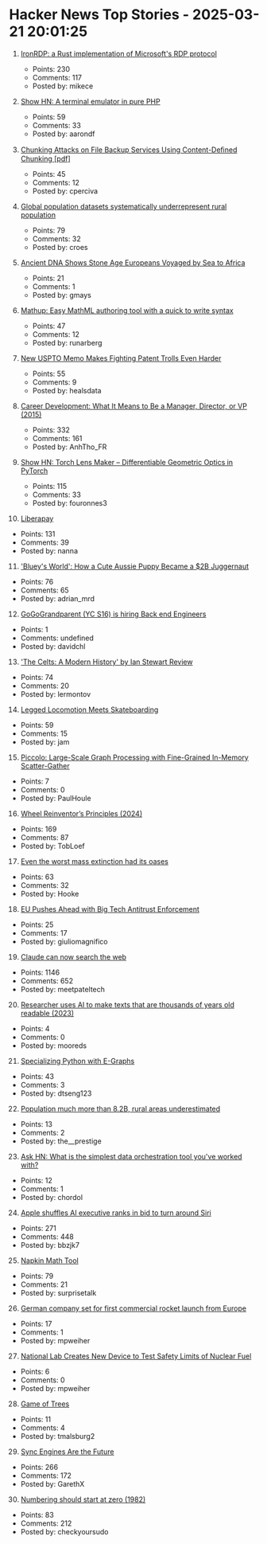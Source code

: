 # Hacker News Top Stories - 2025-03-21 20:01:25

1. [IronRDP: a Rust implementation of Microsoft's RDP protocol](https://github.com/Devolutions/IronRDP)
   - Points: 230
   - Comments: 117
   - Posted by: mikece

2. [Show HN: A terminal emulator in pure PHP](https://github.com/soloterm/screen)
   - Points: 59
   - Comments: 33
   - Posted by: aarondf

3. [Chunking Attacks on File Backup Services Using Content-Deﬁned Chunking [pdf]](https://www.daemonology.net/blog/chunking-attacks.pdf)
   - Points: 45
   - Comments: 12
   - Posted by: cperciva

4. [Global population datasets systematically underrepresent rural population](https://www.nature.com/articles/s41467-025-56906-7)
   - Points: 79
   - Comments: 32
   - Posted by: croes

5. [Ancient DNA Shows Stone Age Europeans Voyaged by Sea to Africa](https://www.nature.com/articles/d41586-025-00764-2)
   - Points: 21
   - Comments: 1
   - Posted by: gmays

6. [Mathup: Easy MathML authoring tool with a quick to write syntax](https://mathup.xyz/)
   - Points: 47
   - Comments: 12
   - Posted by: runarberg

7. [New USPTO Memo Makes Fighting Patent Trolls Even Harder](https://www.eff.org/deeplinks/2025/03/new-uspto-memo-makes-fighting-patent-trolls-even-harder)
   - Points: 55
   - Comments: 9
   - Posted by: healsdata

8. [Career Development: What It Means to Be a Manager, Director, or VP (2015)](https://kellblog.com/2015/03/08/career-development-what-it-really-means-to-be-a-manager-director-or-vp/)
   - Points: 332
   - Comments: 161
   - Posted by: AnhTho_FR

9. [Show HN: Torch Lens Maker – Differentiable Geometric Optics in PyTorch](https://victorpoughon.github.io/torchlensmaker/)
   - Points: 115
   - Comments: 33
   - Posted by: fouronnes3

10. [Liberapay](https://en.liberapay.com/)
   - Points: 131
   - Comments: 39
   - Posted by: nanna

11. ['Bluey's World': How a Cute Aussie Puppy Became a $2B Juggernaut](https://www.hollywoodreporter.com/tv/tv-features/blueys-world-success-puppy-juggernaut-1236164905/)
   - Points: 76
   - Comments: 65
   - Posted by: adrian_mrd

12. [GoGoGrandparent (YC S16) is hiring Back end Engineers](undefined)
   - Points: 1
   - Comments: undefined
   - Posted by: davidchl

13. ['The Celts: A Modern History' by Ian Stewart Review](https://www.historytoday.com/archive/review/celts-modern-history-ian-stewart-review)
   - Points: 74
   - Comments: 20
   - Posted by: lermontov

14. [Legged Locomotion Meets Skateboarding](https://umich-curly.github.io/DHAL/)
   - Points: 59
   - Comments: 15
   - Posted by: jam

15. [Piccolo: Large-Scale Graph Processing with Fine-Grained In-Memory Scatter-Gather](https://arxiv.org/abs/2503.05116)
   - Points: 7
   - Comments: 0
   - Posted by: PaulHoule

16. [Wheel Reinventor’s Principles (2024)](https://tobloef.com/blog/wheel-reinventors-principles/)
   - Points: 169
   - Comments: 87
   - Posted by: TobLoef

17. [Even the worst mass extinction had its oases](https://arstechnica.com/science/2025/03/even-the-worst-mass-extinction-had-its-oases/)
   - Points: 63
   - Comments: 32
   - Posted by: Hooke

18. [EU Pushes Ahead with Big Tech Antitrust Enforcement](https://www.wsj.com/tech/eu-pushes-ahead-with-big-tech-antitrust-enforcement-8abd6fdf)
   - Points: 25
   - Comments: 17
   - Posted by: giuliomagnifico

19. [Claude can now search the web](https://www.anthropic.com/news/web-search)
   - Points: 1146
   - Comments: 652
   - Posted by: meetpateltech

20. [Researcher uses AI to make texts that are thousands of years old readable (2023)](https://phys.org/news/2023-02-ai-texts-thousands-years-readable.html)
   - Points: 4
   - Comments: 0
   - Posted by: mooreds

21. [Specializing Python with E-Graphs](https://vectorfold.studio/blog/egglog)
   - Points: 43
   - Comments: 3
   - Posted by: dtseng123

22. [Population much more than 8.2B, rural areas underestimated](https://www.popularmechanics.com/science/environment/a64222314/human-population-count/)
   - Points: 13
   - Comments: 2
   - Posted by: the__prestige

23. [Ask HN: What is the simplest data orchestration tool you've worked with?](undefined)
   - Points: 12
   - Comments: 1
   - Posted by: chordol

24. [Apple shuffles AI executive ranks in bid to turn around Siri](https://finance.yahoo.com/news/apple-shuffles-ai-executive-ranks-162500488.html)
   - Points: 271
   - Comments: 448
   - Posted by: bbzjk7

25. [Napkin Math Tool](https://taylor.town/napkin-math)
   - Points: 79
   - Comments: 21
   - Posted by: surprisetalk

26. [German company set for first commercial rocket launch from Europe](https://www.msn.com/en-us/technology/space-exploration/german-company-set-for-first-commercial-rocket-launch-from-europe/ar-AA1Boq4F)
   - Points: 17
   - Comments: 1
   - Posted by: mpweiher

27. [National Lab Creates New Device to Test Safety Limits of Nuclear Fuel](https://www.energy.gov/ne/articles/national-lab-creates-new-device-test-safety-limits-nuclear-fuel)
   - Points: 6
   - Comments: 0
   - Posted by: mpweiher

28. [Game of Trees](https://gameoftrees.org/index.html)
   - Points: 11
   - Comments: 4
   - Posted by: tmalsburg2

29. [Sync Engines Are the Future](https://www.instantdb.com/essays/sync_future)
   - Points: 266
   - Comments: 172
   - Posted by: GarethX

30. [Numbering should start at zero (1982)](https://www.cs.utexas.edu/~EWD/transcriptions/EWD08xx/EWD831.html)
   - Points: 83
   - Comments: 212
   - Posted by: checkyoursudo

